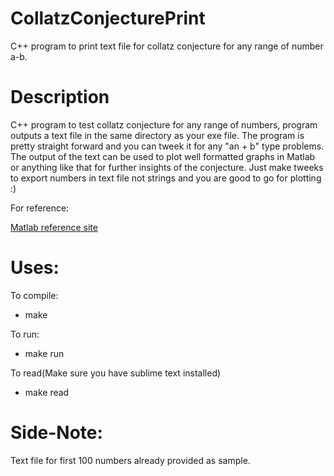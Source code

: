 # CollatzConjecturePrint

C++ program to print text file for collatz conjecture for any range of number a-b.

# Description

C++ program to test collatz conjecture for any range of numbers, program outputs
a text file in the same directory as your exe file. The program is pretty straight forward and you can tweek it for any "an + b" type problems. The output of the text can be used to plot well formatted graphs in Matlab or anything like that for further insights of the conjecture. Just make tweeks to export numbers in text file not strings and you are good
to go for plotting :)

For reference:

[Matlab reference site](https://www.mathworks.com/help/matlab/data_analysis/plotting-data.html#f0-14409)

# Uses:

To compile:
- make

To run:
- make run

To read(Make sure you have sublime text installed)
- make read

# Side-Note:

Text file for first 100 numbers already provided as sample.